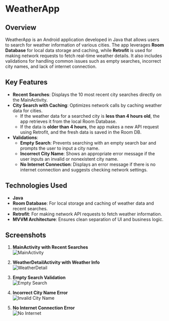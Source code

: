 # **WeatherApp**

## **Overview**
WeatherApp is an Android application developed in Java that allows users to search for weather information of various cities. The app leverages **Room Database** for local data storage and caching, while **Retrofit** is used for making network requests to fetch real-time weather details. It also includes validations for handling common issues such as empty searches, incorrect city names, and lack of internet connection.

## **Key Features**
- **Recent Searches**: Displays the 10 most recent city searches directly on the MainActivity.
- **City Search with Caching**: Optimizes network calls by caching weather data for cities.
  - If the weather data for a searched city is **less than 4 hours old**, the app retrieves it from the local Room Database.
  - If the data is **older than 4 hours**, the app makes a new API request using Retrofit, and the fresh data is saved in the Room DB.
- **Validations**:
  - **Empty Search**: Prevents searching with an empty search bar and prompts the user to input a city name.
  - **Incorrect City Name**: Shows an appropriate error message if the user inputs an invalid or nonexistent city name.
  - **No Internet Connection**: Displays an error message if there is no internet connection and suggests checking network settings.

## **Technologies Used**
- **Java**
- **Room Database**: For local storage and caching of weather data and recent searches.
- **Retrofit**: For making network API requests to fetch weather information.
- **MVVM Architecture**: Ensures clean separation of UI and business logic.

## **Screenshots**

1. **MainActivity with Recent Searches**  
   ![MainActivity](screenshots/mainactivity.png)

2. **WeatherDetailActivity with Weather Info**  
   ![WeatherDetail](screenshots/weatherdetailactivity.png)

3. **Empty Search Validation**  
   ![Empty Search](screenshots/empty_search.png)

4. **Incorrect City Name Error**  
   ![Invalid City Name](screenshots/invalid_city.png)

5. **No Internet Connection Error**  
   ![No Internet](screenshots/no_internet.png)
